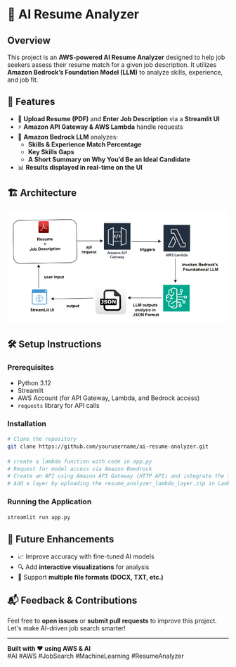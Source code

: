 # 🚀 AI Resume Analyzer

## Overview
This project is an **AWS-powered AI Resume Analyzer** designed to help job seekers assess their resume match for a given job description. It utilizes **Amazon Bedrock’s Foundation Model (LLM)** to analyze skills, experience, and job fit.

## 🔹 Features
- 📂 **Upload Resume (PDF)** and **Enter Job Description** via a **Streamlit UI**
- ⚡ **Amazon API Gateway & AWS Lambda** handle requests
- 🤖 **Amazon Bedrock LLM** analyzes:
  - **Skills & Experience Match Percentage**
  - **Key Skills Gaps**
  - **A Short Summary on Why You’d Be an Ideal Candidate**
- 📊 **Results displayed in real-time on the UI**

## 🏗️ Architecture
![Architecture](Architecture_AI_Analyzer.png)

## 🛠️ Setup Instructions
### Prerequisites
- Python 3.12
- Streamlit
- AWS Account (for API Gateway, Lambda, and Bedrock access)
- `requests` library for API calls

### Installation
```bash
# Clone the repository
git clone https://github.com/yourusername/ai-resume-analyzer.git

# create a lambda function with code in app.py
# Request for model access via Amazon Beedrock
# Create an API using Amazon API Gateway (HTTP API) and integrate the lambda function to trigger it upon request
# Add a layer by uploading the resume_analyzer_lambda_layer.zip in Lambda for installing dependencies.
```

### Running the Application
```bash
streamlit run app.py
```

## 🌟 Future Enhancements
- 📈 Improve accuracy with fine-tuned AI models
- 🔍 Add **interactive visualizations** for analysis
- 🔄 Support **multiple file formats (DOCX, TXT, etc.)**

## 📬 Feedback & Contributions
Feel free to **open issues** or **submit pull requests** to improve this project. Let's make AI-driven job search smarter!

---

**Built with ❤️ using AWS & AI**  
#AI #AWS #JobSearch #MachineLearning #ResumeAnalyzer

